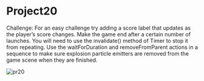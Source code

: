 # Project20

Challenge:
For an easy challenge try adding a score label that updates as the player’s score changes.
Make the game end after a certain number of launches. You will need to use the invalidate() method of Timer to stop it from repeating.
Use the waitForDuration and removeFromParent actions in a sequence to make sure explosion particle emitters are removed from the game scene when they are finished.

![pr20](https://user-images.githubusercontent.com/30910230/61382394-621b1600-a8b5-11e9-9b25-819952a15bf4.gif)

